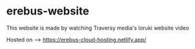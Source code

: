 # erebus-website
This website is made by watching Traversy media's loruki website video

Hosted on --> https://erebus-cloud-hosting.netlify.app/ 
